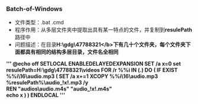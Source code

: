 ### Batch-of-Windows
+ 文件类型：.bat .cmd
+ 程序作用：从多层文件夹中提取出具有某一特点的文件，并复制到<b>resulePath</b>路径中
+ 问题描述：在目录<b>H:\gdg\47788321\</b>下有几十个文件夹，每个文件夹下面都具有相同的结构多层目录，文件名全相同

'''
@echo off
SETLOCAL ENABLEDELAYEDEXPANSION
SET /a x=0
set resulePath=H:\gdg\47788321\videos
FOR /r %%i IN (.) DO (
	IF EXIST %%i\16\audio.mp3 (
    		SET /a x+=1
        		XCOPY %%i\16\audio.mp3  %resulePath%\audio_!x!.mp3 /y  
        		REN "audios\audio.m4s" "audio_!x!.m4s"	 
		echo x
   	 )
)
ENDLOCAL
'''
